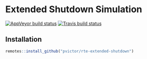 # Extended Shutdown Simulation


[![AppVeyor build status](https://ci.appveyor.com/api/projects/status/github/pvictor/rte-extended-shutdown?branch=master&svg=true)](https://ci.appveyor.com/project/pvictor/rte-extended-shutdown)
[![Travis build status](https://travis-ci.org/pvictor/rte-extended-shutdown.svg?branch=master)](https://travis-ci.org/pvictor/rte-extended-shutdown)


## Installation

``` r
remotes::install_github("pvictor/rte-extended-shutdown")
```
